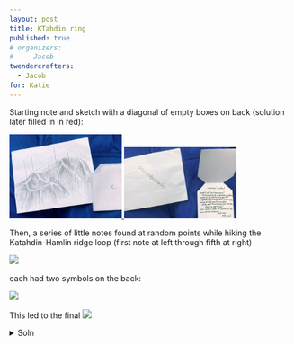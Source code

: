 ```yaml
---
layout: post
title: KTahdin ring
published: true 
# organizers: 
#   - Jacob
twendercrafters:
  - Jacob 
for: Katie
---
```




Starting note and sketch with a diagonal of empty boxes on back (solution later filled in in red):

<a href="images/0-closed.jpg">
  <img src="images/0-closed.jpg" width="200"/>
</a>
<a href="images/0-open.jpg">
  <img src="images/0-open.jpg" width="200"/>
</a>

Then, a series of little notes found at random points while hiking the Katahdin-Hamlin ridge loop (first note at left through fifth at right)

<a href="images/54321-fronts.jpg">
  <img src="mages/54321-fronts.jpg" width="500"/>
</a>

each had two symbols on the back:

<a href="images/54321-backs.jpg">
  <img src="mages/54321-backs.jpg" width="500"/>
</a>


This led to the final 
<a href="images/final-closed.jpg">
  <img src="mages/final-closed.jpg" width="200"/>
</a>


<details><summary>Soln</summary>

  <pre>
  ⃞5
   ⃞4
    ⃞3
     ⃞2
      ⃞1
       ⃞ 
        ⃞٤
         ⃞٣
          ⃞٢
           ⃞١
            ⃞٠
  </pre>

  <a href="images/final-open.jpg">
    <img src="images/final-open.jpg" width="200"/>
  </a>
</details>

